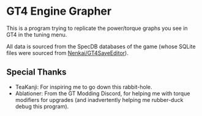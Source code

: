 # GT4 Engine Grapher

This is a program trying to replicate the power/torque graphs you see in GT4 in the tuning menu.

All data is sourced from the SpecDB databases of the game (whose SQLite files were sourced from [Nenkai/GT4SaveEditor](https://github.com/Nenkai/GT4SaveEditor)).

## Special Thanks

- TeaKanji: For inspiring me to go down this rabbit-hole.
- Ablationer: From the GT Modding Discord, for helping me with torque modifiers for upgrades (and inadvertently helping me rubber-duck debug this program).

